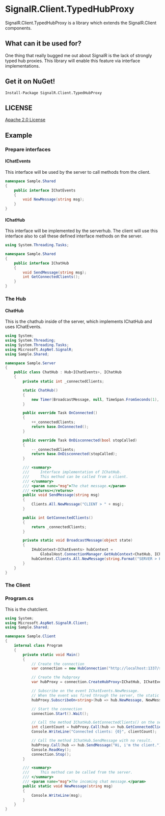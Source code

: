 # SignalR.Client.TypedHubProxy
SignalR.Client.TypedHubProxy is a library which extends the SignalR.Client components.

## What can it be used for?
One thing that really bugged me out about SignalR is the lack of strongly typed hub proxies.
This library will enable this feature via interface implementations.

## Get it on NuGet!

    Install-Package SignalR.Client.TypedHubProxy

## LICENSE
[Apache 2.0 License](https://github.com/Gandalis/SignalR.Client.TypedHubProxy/blob/master/LICENSE.md)

## Example
### Prepare interfaces
#### IChatEvents
This interface will be used by the server to call methods from the client.
```csharp
namespace Sample.Shared
{
    public interface IChatEvents
    {
        void NewMessage(string msg);
    }
}
```
#### IChatHub
This interface will be implemented by the serverhub. The client will use this interface also to call these defined interface methods on the server.
```csharp
using System.Threading.Tasks;

namespace Sample.Shared
{
    public interface IChatHub
    {
        void SendMessage(string msg);
        int GetConnectedClients();
    }
}
```
### The Hub
#### ChatHub
This is the chathub inside of the server, which implements IChatHub and uses IChatEvents.
```csharp
using System;
using System.Threading;
using System.Threading.Tasks;
using Microsoft.AspNet.SignalR;
using Sample.Shared;

namespace Sample.Server
{
    public class ChatHub : Hub<IChatEvents>, IChatHub
    {
        private static int _connectedClients;

        static ChatHub()
        {
            new Timer(BroadcastMessage, null, TimeSpan.FromSeconds(1), TimeSpan.FromSeconds(1));
        }

        public override Task OnConnected()
        {
            ++_connectedClients;
            return base.OnConnected();
        }

        public override Task OnDisconnected(bool stopCalled)
        {
            --_connectedClients;
            return base.OnDisconnected(stopCalled);
        }

        /// <summary>
        ///     Interface implementation of IChatHub.
        ///     This method can be called from a client.
        /// </summary>
        /// <param name="msg">The chat message.</param>
        /// <returns></returns>
        public void SendMessage(string msg)
        {
            Clients.All.NewMessage("CLIENT > " + msg);
        }

        public int GetConnectedClients()
        {
            return _connectedClients;
        }

        private static void BroadcastMessage(object state)
        {
            IHubContext<IChatEvents> hubContext =
                GlobalHost.ConnectionManager.GetHubContext<ChatHub, IChatEvents>();
            hubContext.Clients.All.NewMessage(string.Format("SERVER > Hello client {0}", DateTime.Now));
        }
    }
}
```
### The Client
### Program.cs
This is the chatclient.
```csharp
using System;
using Microsoft.AspNet.SignalR.Client;
using Sample.Shared;

namespace Sample.Client
{
    internal class Program
    {
        private static void Main()
        {
            // Create the connection
            var connection = new HubConnection("http://localhost:1337/signalr");

            // Create the hubproxy
            var hubProxy = connection.CreateHubProxy<IChatHub, IChatEvents>("chatHub");

            // Subscribe on the event IChatEvents.NewMessage.
            // When the event was fired through the server, the static method Program.NewMessage(string msg) will be invoked.
            hubProxy.SubscribeOn<string>(hub => hub.NewMessage, NewMessage);

            // Start the connection
            connection.Start().Wait();

            // Call the method IChatHub.GetConnectedClients() on the server and get the result.
            int clientCount = hubProxy.Call(hub => hub.GetConnectedClients());
            Console.WriteLine("Connected clients: {0}", clientCount);

            // Call the method IChatHub.SendMessage with no result.
            hubProxy.Call(hub => hub.SendMessage("Hi, i'm the client."));
            Console.ReadKey();
            connection.Stop();
        }

        /// <summary>
        ///     This method can be called from the server.
        /// </summary>
        /// <param name="msg">The incoming chat message.</param>
        public static void NewMessage(string msg)
        {
            Console.WriteLine(msg);
        }
    }
}
```